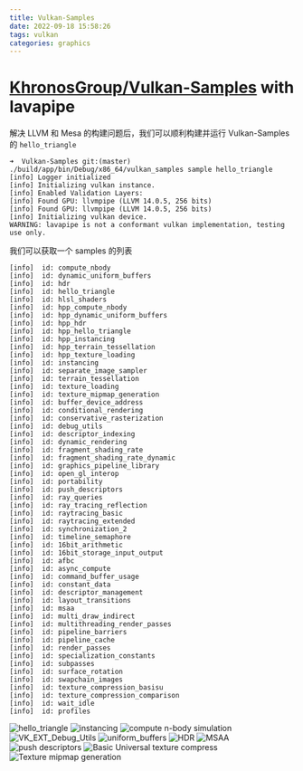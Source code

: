 ```yaml
---
title: Vulkan-Samples
date: 2022-09-18 15:58:26
tags: vulkan
categories: graphics
---
```


# [KhronosGroup/Vulkan-Samples](https://github.com/KhronosGroup/Vulkan-Samples) with lavapipe

解决 LLVM 和 Mesa 的构建问题后，我们可以顺利构建并运行 Vulkan-Samples 的 `hello_triangle`

```
➜  Vulkan-Samples git:(master) ./build/app/bin/Debug/x86_64/vulkan_samples sample hello_triangle
[info] Logger initialized
[info] Initializing vulkan instance.
[info] Enabled Validation Layers:
[info] Found GPU: llvmpipe (LLVM 14.0.5, 256 bits)
[info] Found GPU: llvmpipe (LLVM 14.0.5, 256 bits)
[info] Initializing vulkan device.
WARNING: lavapipe is not a conformant vulkan implementation, testing use only.
```

我们可以获取一个 samples 的列表

```
[info]  id: compute_nbody
[info]  id: dynamic_uniform_buffers
[info]  id: hdr
[info]  id: hello_triangle
[info]  id: hlsl_shaders
[info]  id: hpp_compute_nbody
[info]  id: hpp_dynamic_uniform_buffers
[info]  id: hpp_hdr
[info]  id: hpp_hello_triangle
[info]  id: hpp_instancing
[info]  id: hpp_terrain_tessellation
[info]  id: hpp_texture_loading
[info]  id: instancing
[info]  id: separate_image_sampler
[info]  id: terrain_tessellation
[info]  id: texture_loading
[info]  id: texture_mipmap_generation
[info]  id: buffer_device_address
[info]  id: conditional_rendering
[info]  id: conservative_rasterization
[info]  id: debug_utils
[info]  id: descriptor_indexing
[info]  id: dynamic_rendering
[info]  id: fragment_shading_rate
[info]  id: fragment_shading_rate_dynamic
[info]  id: graphics_pipeline_library
[info]  id: open_gl_interop
[info]  id: portability
[info]  id: push_descriptors
[info]  id: ray_queries
[info]  id: ray_tracing_reflection
[info]  id: raytracing_basic
[info]  id: raytracing_extended
[info]  id: synchronization_2
[info]  id: timeline_semaphore
[info]  id: 16bit_arithmetic
[info]  id: 16bit_storage_input_output
[info]  id: afbc
[info]  id: async_compute
[info]  id: command_buffer_usage
[info]  id: constant_data
[info]  id: descriptor_management
[info]  id: layout_transitions
[info]  id: msaa
[info]  id: multi_draw_indirect
[info]  id: multithreading_render_passes
[info]  id: pipeline_barriers
[info]  id: pipeline_cache
[info]  id: render_passes
[info]  id: specialization_constants
[info]  id: subpasses
[info]  id: surface_rotation
[info]  id: swapchain_images
[info]  id: texture_compression_basisu
[info]  id: texture_compression_comparison
[info]  id: wait_idle
[info]  id: profiles
```

![hello_triangle](hello_triangle.png)
![instancing](instancing.png)
![compute n-body simulation](n-body.png)
![VK_EXT_Debug_Utils](debug_utils.png)
![uniform_buffers](uniform_buffers.png)
![HDR](hdr.png)
![MSAA](msaa.png)
![push descriptors](push_descriptors.png)
![Basic Universal texture compress](texture_compress.png)
![Texture mipmap generation](mipmap_generation.png)
